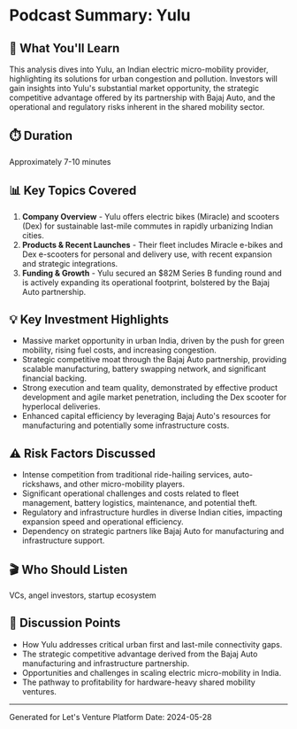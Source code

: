 # Podcast Summary: Yulu

## 🎯 What You'll Learn
This analysis dives into Yulu, an Indian electric micro-mobility provider, highlighting its solutions for urban congestion and pollution. Investors will gain insights into Yulu's substantial market opportunity, the strategic competitive advantage offered by its partnership with Bajaj Auto, and the operational and regulatory risks inherent in the shared mobility sector.

## ⏱️ Duration
Approximately 7-10 minutes

## 📊 Key Topics Covered
1.  **Company Overview** - Yulu offers electric bikes (Miracle) and scooters (Dex) for sustainable last-mile commutes in rapidly urbanizing Indian cities.
2.  **Products & Recent Launches** - Their fleet includes Miracle e-bikes and Dex e-scooters for personal and delivery use, with recent expansion and strategic integrations.
3.  **Funding & Growth** - Yulu secured an $82M Series B funding round and is actively expanding its operational footprint, bolstered by the Bajaj Auto partnership.

## 💡 Key Investment Highlights
-   Massive market opportunity in urban India, driven by the push for green mobility, rising fuel costs, and increasing congestion.
-   Strategic competitive moat through the Bajaj Auto partnership, providing scalable manufacturing, battery swapping network, and significant financial backing.
-   Strong execution and team quality, demonstrated by effective product development and agile market penetration, including the Dex scooter for hyperlocal deliveries.
-   Enhanced capital efficiency by leveraging Bajaj Auto's resources for manufacturing and potentially some infrastructure costs.

## ⚠️ Risk Factors Discussed
-   Intense competition from traditional ride-hailing services, auto-rickshaws, and other micro-mobility players.
-   Significant operational challenges and costs related to fleet management, battery logistics, maintenance, and potential theft.
-   Regulatory and infrastructure hurdles in diverse Indian cities, impacting expansion speed and operational efficiency.
-   Dependency on strategic partners like Bajaj Auto for manufacturing and infrastructure support.

## 🎬 Who Should Listen
VCs, angel investors, startup ecosystem

## 📝 Discussion Points
-   How Yulu addresses critical urban first and last-mile connectivity gaps.
-   The strategic competitive advantage derived from the Bajaj Auto manufacturing and infrastructure partnership.
-   Opportunities and challenges in scaling electric micro-mobility in India.
-   The pathway to profitability for hardware-heavy shared mobility ventures.

---
Generated for Let's Venture Platform
Date: 2024-05-28